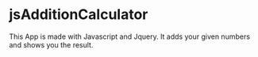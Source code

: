 # jsAdditionCalculator
This App is made with Javascript and Jquery. It adds your given numbers and shows you the result.
